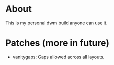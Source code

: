 # About
This is my personal dwm build anyone can use it.

# Patches (more in future)
- vanitygaps: Gaps allowed across all layouts.
